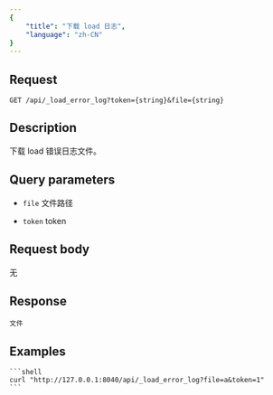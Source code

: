 ```yaml
---
{
    "title": "下载 load 日志",
    "language": "zh-CN"
}
---
```


## Request

`GET /api/_load_error_log?token={string}&file={string}`

## Description

下载 load 错误日志文件。

## Query parameters

* `file`
    文件路径

* `token`
    token         

## Request body

无

## Response

    文件

## Examples


    ```shell
    curl "http://127.0.0.1:8040/api/_load_error_log?file=a&token=1"
    ```


